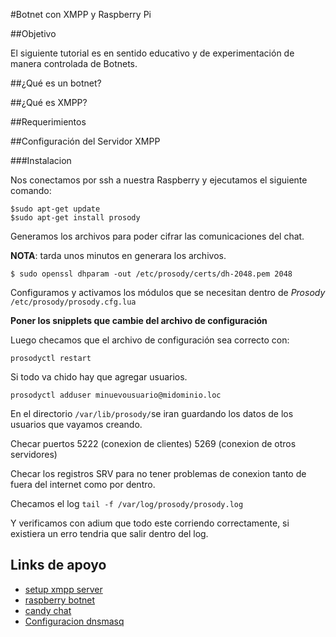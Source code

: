 #Botnet con XMPP y Raspberry Pi

##Objetivo

El siguiente tutorial es en sentido educativo y de experimentación de manera controlada de Botnets.

##¿Qué es un botnet?


##¿Qué es XMPP?


##Requerimientos


##Configuración del Servidor XMPP

###Instalacion

Nos conectamos por ssh a nuestra Raspberry y ejecutamos el siguiente comando:

```
$sudo apt-get update
$sudo apt-get install prosody
```

Generamos los archivos para poder cifrar las comunicaciones del chat.

__NOTA__: tarda unos minutos en generara los archivos.

```
$ sudo openssl dhparam -out /etc/prosody/certs/dh-2048.pem 2048

```

Configuramos y activamos los módulos que se necesitan dentro de *Prosody* ``/etc/prosody/prosody.cfg.lua``

__Poner los snipplets que cambie del archivo de configuración__


Luego checamos que el archivo de configuración sea correcto con:

```prosodyctl restart ```

Si todo va chido hay que agregar usuarios.

```prosodyctl adduser minuevousuario@midominio.loc```

En el directorio ```/var/lib/prosody/```se iran guardando los datos de los usuarios que vayamos creando.

Checar puertos 5222 (conexion de clientes) 5269 (conexion de otros servidores)

Checar los registros SRV para no tener problemas de conexion tanto de fuera del internet como por dentro.

Checamos el log ``tail -f /var/log/prosody/prosody.log``

Y verificamos con adium que todo este corriendo correctamente, si existiera un erro tendria que salir dentro del log.


## Links de apoyo

* [setup xmpp server](http://arstechnica.com/information-technology/2014/03/how-to-set-up-your-own-private-instant-messaging-server/)
* [raspberry botnet](http://oskarhane.com/make-your-raspberry-pis-and-other-servers-a-botnet-controlled-via-xmpp/)
* [candy chat](http://candy-chat.github.io/candy/)
* [Configuracion dnsmasq](http://wiki.xmpp.org/web/2010_XMPP_Interop_DNSmasq_config)